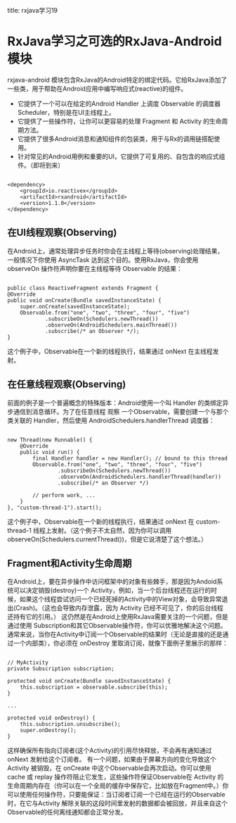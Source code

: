 title: rxjava学习19 

#  RxJava学习之可选的RxJava-Android模块 
rxjava-android 模块包含RxJava的Android特定的绑定代码。它给RxJava添加了一些类，用于帮助在Android应用中编写响应式(reactive)的组件。
  * 它提供了一个可以在给定的Android Handler 上调度 Observable 的调度器 Scheduler，特别是在UI主线程上。
  * 它提供了一些操作符，让你可以更容易的处理 Fragment 和 Activity 的生命周期方法。
  * 它提供了很多Android消息和通知组件的包装类，用于与Rx的调用链搭配使用。
  * 针对常见的Android用例和重要的UI，它提供了可复用的、自包含的响应式组件。（即将到来）
```

<dependency>
    <groupId>io.reactivex</groupId>
    <artifactId>rxandroid</artifactId>
    <version>1.1.0</version>
</dependency>

```
##  在UI线程观察(Observing) 
在Android上，通常处理异步任务时你会在主线程上等待(observing)处理结果，一般情况下你使用 AsyncTask 达到这个目的。使用RxJava，你会使用 observeOn 操作符声明你要在主线程等待 Observable 的结果：
```

public class ReactiveFragment extends Fragment {
@Override
public void onCreate(Bundle savedInstanceState) {
    super.onCreate(savedInstanceState);
    Observable.from("one", "two", "three", "four", "five")
            .subscribeOn(Schedulers.newThread())
            .observeOn(AndroidSchedulers.mainThread())
            .subscribe(/* an Observer */);
}

```
这个例子中，Observable在一个新的线程执行，结果通过 onNext 在主线程发射。
##  在任意线程观察(Observing) 
前面的例子是一个普遍概念的特殊版本：Android使用一个叫 Handler 的类绑定异步通信到消息循环。为了在任意线程 观察 一个Observable，需要创建一个与那个类关联的 Handler，然后使用 AndroidSchedulers.handlerThread 调度器：
```

new Thread(new Runnable() {
    @Override
    public void run() {
        final Handler handler = new Handler(); // bound to this thread
        Observable.from("one", "two", "three", "four", "five")
                .subscribeOn(Schedulers.newThread())
                .observeOn(AndroidSchedulers.handlerThread(handler))
                .subscribe(/* an Observer */)

        // perform work, ...
    }
}, "custom-thread-1").start();

```
这个例子中，Observable在一个新的线程执行，结果通过 onNext 在 custom-thread-1 线程上发射。（这个例子不太自然，因为你可以调用observeOn(Schedulers.currentThread())，但是它说清楚了这个想法。）
##  Fragment和Activity生命周期 
在Android上，要在异步操作中访问框架中的对象有些棘手，那是因为Andoid系统可以决定销毁(destroy)一个 Activity，例如，当一个后台线程还在运行的时候，如果这个线程尝试访问一个已经死掉的Activity中的View对象，会导致异常退出(Crash)。（这也会导致内存泄露，因为 Activity 已经不可见了，你的后台线程还持有它的引用。）
这仍然是在Android上使用RxJava需要关注的一个问题，但是通过使用 Subscription和其它Observable操作符，你可以优雅地解决这个问题。通常来说，当你在Activity中订阅一个Observable的结果时（无论是直接的还是通过一个内部类），你必须在 onDestroy 里取消订阅，就像下面例子里展示的那样：
```

// MyActivity
private Subscription subscription;

protected void onCreate(Bundle savedInstanceState) {
    this.subscription = observable.subscribe(this);
}

...

protected void onDestroy() {
    this.subscription.unsubscribe();
    super.onDestroy();
}

```
这样确保所有指向订阅者(这个Activity)的引用尽快释放，不会再有通知通过 onNext 发射给这个订阅者。
有一个问题，如果由于屏幕方向的变化导致这个 Activity 被销毁，在 onCreate 中这个Observable会再次启动。你可以使用 cache 或 replay 操作符阻止它发生，这些操作符保证Observable在 Activity 的生命周期内存在（你可以在一个全局的缓存中保存它，比如放在Fragment中。）你可以使用任何操作符，只要能保证：当订阅者订阅一个已经在运行的Observable时，在它与Activity 解除关联的这段时间里发射的数据都会被回放，并且来自这个Observable的任何离线通知都会正常分发。